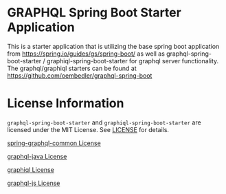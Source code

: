 # GRAPHQL Spring Boot Starter Application

This is a starter application that is utilizing the base spring boot application from https://spring.io/guides/gs/spring-boot/
as well as graphql-spring-boot-starter / graphiql-spring-boot-starter for graphql server functionality. The graphql/graphiql starters can be found at https://github.com/oembedler/graphql-spring-boot


# License Information

`graphql-spring-boot-starter` and `graphiql-spring-boot-starter` are licensed under the MIT License. See [LICENSE](LICENSE.md) for details.

[spring-graphql-common License](https://github.com/oembedler/spring-graphql-common/blob/master/LICENSE.md)

[graphql-java License](https://github.com/andimarek/graphql-java/blob/master/LICENSE.md)

[graphiql License](https://github.com/graphql/graphiql/blob/master/LICENSE)

[graphql-js License](https://github.com/graphql/graphql-js/blob/master/LICENSE)